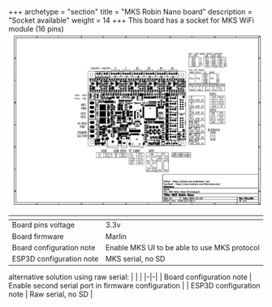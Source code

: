 +++
archetype = "section"
title = "MKS Robin Nano board"
description = "Socket available"
weight = 14
+++
This board has a socket for MKS WiFi module (16 pins)
![step1](board.png?width=300px)

| <!-- -->  | <!-- --> |
|-|-|
| Board pins voltage | 3.3v |
| Board firmware | Marlin | 
| Board configuration note | Enable MKS UI to be able to use MKS protocol  |
| ESP3D configuration note | MKS serial, no SD |

alternative solution using raw serial:
| <!-- -->  | <!-- --> |
|-|-|
| Board configuration note |  Enable second serial port in firmware configuration |
| ESP3D configuration note | Raw serial, no SD |
